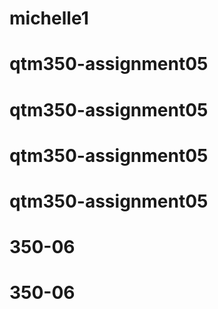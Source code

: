 # michelle1
# qtm350-assignment05
# qtm350-assignment05
# qtm350-assignment05
# qtm350-assignment05
# 350-06
# 350-06
